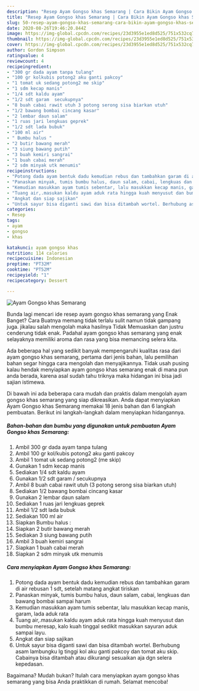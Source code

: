 ```yaml
---
description: "Resep Ayam Gongso khas Semarang | Cara Bikin Ayam Gongso khas Semarang Yang Lezat Sekali"
title: "Resep Ayam Gongso khas Semarang | Cara Bikin Ayam Gongso khas Semarang Yang Lezat Sekali"
slug: 50-resep-ayam-gongso-khas-semarang-cara-bikin-ayam-gongso-khas-semarang-yang-lezat-sekali
date: 2020-08-26T19:46:20.844Z
image: https://img-global.cpcdn.com/recipes/23d3955e1ed8d525/751x532cq70/ayam-gongso-khas-semarang-foto-resep-utama.jpg
thumbnail: https://img-global.cpcdn.com/recipes/23d3955e1ed8d525/751x532cq70/ayam-gongso-khas-semarang-foto-resep-utama.jpg
cover: https://img-global.cpcdn.com/recipes/23d3955e1ed8d525/751x532cq70/ayam-gongso-khas-semarang-foto-resep-utama.jpg
author: Gordon Simpson
ratingvalue: 4
reviewcount: 4
recipeingredient:
- "300 gr dada ayam tanpa tulang"
- "100 gr kolkubis potong2 aku ganti pakcoy"
- "1 tomat uk sedang potong2 me skip"
- "1 sdm kecap manis"
- "1/4 sdt kaldu ayam"
- "1/2 sdt garam  secukupnya"
- "8 buah cabai rawit utuh 3 potong serong sisa biarkan utuh"
- "1/2 bawang bombai cincang kasar"
- "2 lembar daun salam"
- "1 ruas jari lengkuas geprek"
- "1/2 sdt lada bubuk"
- "100 ml air"
- " Bumbu halus "
- "2 butir bawang merah"
- "3 siung bawang putih"
- "3 buah kemiri sangrai"
- "1 buah cabai merah"
- "2 sdm minyak utk menumis"
recipeinstructions:
- "Potong dada ayam bentuk dadu kemudian rebus dan tambahkan garam di air rebusan 1 sdt, setelah matang angkat tiriskan"
- "Panaskan minyak, tumis bumbu halus, daun salam, cabai, lengkuas dan bawang bombai sampai harum"
- "Kemudian masukkan ayam tumis sebentar, lalu masukkan kecap manis, garam, lada aduk rata"
- "Tuang air,.masukan kaldu ayam aduk rata hingga kuah menyusut dan bumbu meresap, kalo kuah tinggal sedikit masukkan sayuran aduk sampai layu."
- "Angkat dan siap sajikan"
- "Untuk sayur bisa diganti sawi dan bisa ditambah wortel. Berhubung asam lambungku lg tinggi kol aku ganti pakcoy dan tomat aku skip. Cabainya bisa ditambah atau dikurangi sesuaikan aja dgn selera kepedasan."
categories:
- Resep
tags:
- ayam
- gongso
- khas

katakunci: ayam gongso khas 
nutrition: 114 calories
recipecuisine: Indonesian
preptime: "PT32M"
cooktime: "PT52M"
recipeyield: "1"
recipecategory: Dessert

---
```



![Ayam Gongso khas Semarang](https://img-global.cpcdn.com/recipes/23d3955e1ed8d525/751x532cq70/ayam-gongso-khas-semarang-foto-resep-utama.jpg)

Bunda lagi mencari ide resep ayam gongso khas semarang yang Enak Banget? Cara Buatnya memang tidak terlalu sulit namun tidak gampang juga. jikalau salah mengolah maka hasilnya Tidak Memuaskan dan justru cenderung tidak enak. Padahal ayam gongso khas semarang yang enak selayaknya memiliki aroma dan rasa yang bisa memancing selera kita.



Ada beberapa hal yang sedikit banyak mempengaruhi kualitas rasa dari ayam gongso khas semarang, pertama dari jenis bahan, lalu pemilihan bahan segar hingga cara mengolah dan menyajikannya. Tidak usah pusing kalau hendak menyiapkan ayam gongso khas semarang enak di mana pun anda berada, karena asal sudah tahu triknya maka hidangan ini bisa jadi sajian istimewa.


Di bawah ini ada beberapa cara mudah dan praktis dalam mengolah ayam gongso khas semarang yang siap dikreasikan. Anda dapat menyiapkan Ayam Gongso khas Semarang memakai 18 jenis bahan dan 6 langkah pembuatan. Berikut ini langkah-langkah dalam menyiapkan hidangannya.

<!--inarticleads1-->

##### Bahan-bahan dan bumbu yang digunakan untuk pembuatan Ayam Gongso khas Semarang:

1. Ambil 300 gr dada ayam tanpa tulang
1. Ambil 100 gr kol/kubis potong2 aku ganti pakcoy
1. Ambil 1 tomat uk sedang potong2 (me skip)
1. Gunakan 1 sdm kecap manis
1. Sediakan 1/4 sdt kaldu ayam
1. Gunakan 1/2 sdt garam / secukupnya
1. Ambil 8 buah cabai rawit utuh (3 potong serong sisa biarkan utuh)
1. Sediakan 1/2 bawang bombai cincang kasar
1. Gunakan 2 lembar daun salam
1. Sediakan 1 ruas jari lengkuas geprek
1. Ambil 1/2 sdt lada bubuk
1. Sediakan 100 ml air
1. Siapkan  Bumbu halus :
1. Siapkan 2 butir bawang merah
1. Sediakan 3 siung bawang putih
1. Ambil 3 buah kemiri sangrai
1. Siapkan 1 buah cabai merah
1. Siapkan 2 sdm minyak utk menumis




<!--inarticleads2-->

##### Cara menyiapkan Ayam Gongso khas Semarang:

1. Potong dada ayam bentuk dadu kemudian rebus dan tambahkan garam di air rebusan 1 sdt, setelah matang angkat tiriskan
1. Panaskan minyak, tumis bumbu halus, daun salam, cabai, lengkuas dan bawang bombai sampai harum
1. Kemudian masukkan ayam tumis sebentar, lalu masukkan kecap manis, garam, lada aduk rata
1. Tuang air,.masukan kaldu ayam aduk rata hingga kuah menyusut dan bumbu meresap, kalo kuah tinggal sedikit masukkan sayuran aduk sampai layu.
1. Angkat dan siap sajikan
1. Untuk sayur bisa diganti sawi dan bisa ditambah wortel. Berhubung asam lambungku lg tinggi kol aku ganti pakcoy dan tomat aku skip. Cabainya bisa ditambah atau dikurangi sesuaikan aja dgn selera kepedasan.




Bagaimana? Mudah bukan? Itulah cara menyiapkan ayam gongso khas semarang yang bisa Anda praktikkan di rumah. Selamat mencoba!

